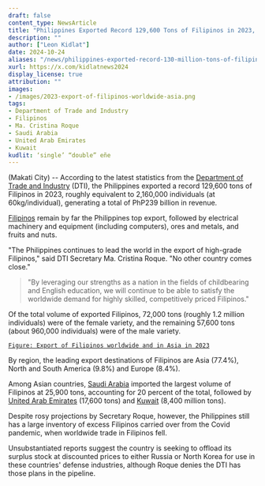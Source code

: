 ```yaml
---
draft: false
content_type: NewsArticle
title: "Philippines Exported Record 129,600 Tons of Filipinos in 2023, DTI Figures Show"
description: ""
author: ["Leon Kidlat"]
date: 2024-10-24
aliases: "/news/philippines-exported-record-130-million-tons-of-filipinos-in-2023-dti-figures-show/"
xurl: https://x.com/kidlatnews2024
display_license: true
attribution: ""
images:
- /images/2023-export-of-filipinos-worldwide-asia.png
tags:
- Department of Trade and Industry
- Filipinos
- Ma. Cristina Roque
- Saudi Arabia
- United Arab Emirates
- Kuwait
kudlit: ‘single’ “double” eñe
---
```

(Makati City) -- According to the latest statistics from the [Department of Trade and Industry](/tags/department-of-trade-and-industry) (DTI), the Philippines exported a record 129,600 tons of Filipinos in 2023, roughly equivalent to 2,160,000 individuals (at 60kg/individual), generating a total of PhP239 billion in revenue.

[Filipinos](/tags/filipinos) remain by far the Philippines top export, followed by electrical machinery and equipment (including computers), ores and metals, and fruits and nuts.

"The Philippines continues to lead the world in the export of high-grade Filipinos," said DTI Secretary Ma. Cristina Roque. "No other country comes close."

>"By leveraging our strengths as a nation in the fields of childbearing and English education, we will continue to be able to satisfy the worldwide demand for highly skilled, competitively priced Filipinos."

Of the total volume of exported Filipinos, 72,000 tons (roughly 1.2 million individuals) were of the female variety, and the remaining 57,600 tons (about 960,000 individuals) were of the male variety.

[`Figure: Export of Filipinos worldwide and in Asia in 2023`](/images/2023-export-of-filipinos-worldwide-asia.png)

By region, the leading export destinations of Filipinos are Asia (77.4%), North and South America (9.8%) and Europe (8.4%).

Among Asian countries, [Saudi Arabia](/tags/saudi-arabia) imported the largest volume of Filipinos at  25,900 tons, accounting for 20 percent of the total, followed by [United Arab Emirates](/tags/united-arab-emirates) (17,600 tons) and [Kuwait](/tags/kuwait) (8,400 million tons).

Despite rosy projections by Secretary Roque, however, the Philippines still has a large inventory of excess Filipinos carried over from the Covid pandemic, when worldwide trade in Filipinos fell.

Unsubstantiated reports suggest the country is seeking to offload its surplus stock at discounted prices to either Russia or North Korea for use in these countries' defense industries, although Roque denies the DTI has those plans in the pipeline.
